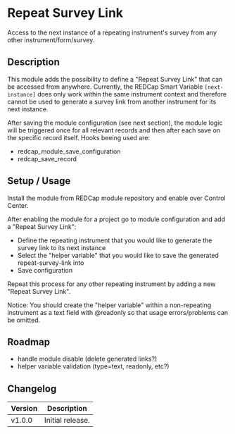 # Repeat Survey Link
Access to the next instance of a repeating instrument's survey from any other instrument/form/survey.

## Description
This module adds the possibility to define a "Repeat Survey Link" that can be accessed from anywhere. Currently, the REDCap Smart Variable `[next-instance]` does only work within the same instrument context and therefore cannot be used to generate a survey link from another instrument for its next instance.

After saving the module configuration (see next section), the module logic will be triggered once for all relevant records and then after each save on the specific record itself. 
Hooks beeing used are:
- redcap_module_save_configuration
- redcap_save_record

## Setup / Usage

Install the module from REDCap module repository and enable over Control Center.

After enabling the module for a project go to module configuration and add a "Repeat Survey Link":
- Define the repeating instrument that you would like to generate the survey link to its next instance
- Select the "helper variable" that you would like to save the generated repeat-survey-link into
- Save configuration

Repeat this process for any other repeating instrument by adding a new "Repeat Survey Link".

Notice:
You should create the "helper variable" within a non-repeating instrument as a text field with @readonly so that usage errors/problems can be omitted.

## Roadmap
- handle module disable (delete generated links?)
- helper variable validation (type=text, readonly, etc?)

## Changelog

Version | Description
------- | --------------------
v1.0.0  | Initial release.
